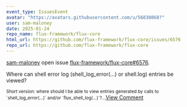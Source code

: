 ```yaml
---
event_type: IssuesEvent
avatar: "https://avatars.githubusercontent.com/u/56830868?"
user: sam-maloney
date: 2025-01-24
repo_name: flux-framework/flux-core
html_url: https://github.com/flux-framework/flux-core/issues/6576
repo_url: https://github.com/flux-framework/flux-core
---
```


<a href='https://github.com/sam-maloney' target='_blank'>sam-maloney</a> open issue <a href='https://github.com/flux-framework/flux-core/issues/6576' target='_blank'>flux-framework/flux-core#6576</a>.

<p>Where can shell error log (shell_log_error(...) or shell.log) entries be viewed?</p><small>Short version: where should I be able to view entries generated by calls to `shell_log_error(...)` and/or `flux_shell_log(...)`?...</small><a href='https://github.com/flux-framework/flux-core/issues/6576' target='_blank'>View Comment</a>